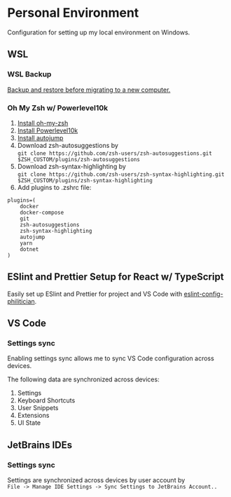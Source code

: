 # Personal Environment

Configuration for setting up my local environment on Windows.

## WSL
### WSL Backup

[Backup and restore before migrating to a new computer.](https://aalonso.dev/blog/how-to-back-up-and-restore-o-migrate-to-a-new-computer-a-wsl2-machine-481m)

### Oh My Zsh w/ Powerlevel10k
1. [Install oh-my-zsh](https://github.com/ohmyzsh/ohmyzsh#basic-installation)
2. [Install Powerlevel10k](https://github.com/romkatv/powerlevel10k#getting-started)
3. [Install autojump](https://github.com/wting/autojump#installation)
4. Download zsh-autosuggestions by  
`git clone https://github.com/zsh-users/zsh-autosuggestions.git $ZSH_CUSTOM/plugins/zsh-autosuggestions`
5. Download zsh-syntax-highlighting by  
`git clone https://github.com/zsh-users/zsh-syntax-highlighting.git $ZSH_CUSTOM/plugins/zsh-syntax-highlighting`
6. Add plugins to .zshrc file:
```text title=/home/<user>/.zshrc
plugins=(
    docker
    docker-compose
    git
    zsh-autosuggestions
    zsh-syntax-highlighting
    autojump
    yarn
    dotnet
)
```

## ESlint and Prettier Setup for React w/ TypeScript

Easily set up ESlint and Prettier for project and VS Code with [eslint-config-philitician](https://github.com/Philitician/eslint-config-philitician).

## VS Code

### Settings sync

Enabling settings sync allows me to sync VS Code configuration across devices.

The following data are synchronized across devices:
1. Settings
2. Keyboard Shortcuts
3. User Snippets
4. Extensions
5. UI State


## JetBrains IDEs

### Settings sync

Settings are synchronized across devices by user account by  
`File -> Manage IDE Settings -> Sync Settings to JetBrains Account..`
